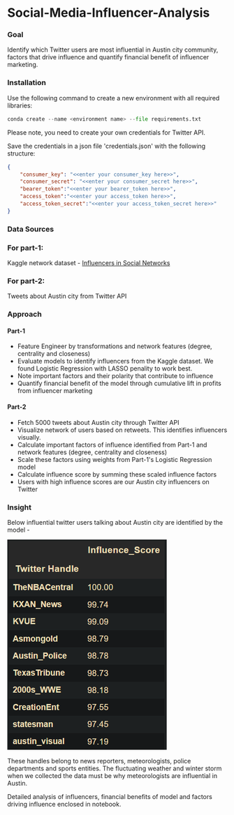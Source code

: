 # Social-Media-Influencer-Analysis

### Goal

Identify which Twitter users are most influential in Austin city community, factors that drive influence and quantify financial benefit of influencer marketing.

### Installation

Use the following command to create a new environment with all required libraries:

```Python
conda create --name <environment name> --file requirements.txt
```

Please note, you need to create your own credentials for Twitter API.

Save the credentials in a json file 'credentials.json' with the following structure:

```json
{
    "consumer_key": "<<enter your consumer_key here>>",
    "consumer_secret": "<<enter your consumer_secret here>>",
    "bearer_token":"<<enter your bearer_token here>>",
    "access_token":"<<enter your access_token here>>",
    "access_token_secret":"<<enter your access_token_secret here>>"
}
```


### Data Sources

### For part-1:
Kaggle network dataset - [Influencers in Social Networks](https://www.kaggle.com/competitions/predict-who-is-more-influential-in-a-social-network) 

### For part-2:
Tweets about Austin city from Twitter API

### Approach

#### Part-1

* Feature Engineer by transformations and network features (degree, centrality and closeness)
* Evaluate models to identify influencers from the Kaggle dataset. We found Logistic Regression with LASSO penality to work best.
* Note important factors and their polarity that contribute to influence
* Quantify financial benefit of the model through cumulative lift in profits from influencer marketing

#### Part-2

* Fetch 5000 tweets about Austin city through Twitter API
* Visualize network of users based on retweets. This identifies influencers visually.
* Calculate important factors of influence identified from Part-1 and network features (degree, centrality and closeness)
* Scale these factors using weights from Part-1's Logistic Regression model
* Calculate influence score by summing these scaled influence factors
* Users with high influence scores are our Austin city influencers on Twitter

### Insight

Below influential twitter users talking about Austin city are identified by the model - 

![image](assets/Top_Influencers_Austin.png)

These handles belong to news reporters, meteorologists, police departments and sports entities. The fluctuating weather and winter storm when we collected the data must be why meteorologists are influential in Austin.

Detailed analysis of influencers, financial benefits of model and factors driving influence enclosed in notebook.
